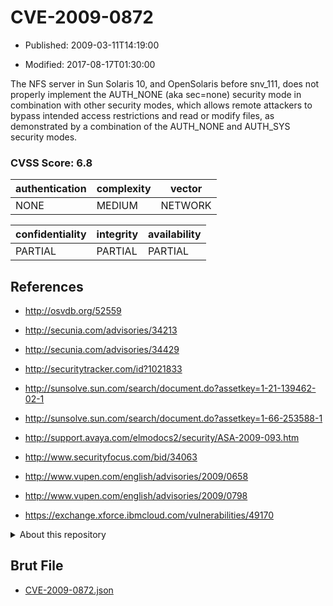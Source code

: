 # CVE-2009-0872

- Published: 2009-03-11T14:19:00

- Modified: 2017-08-17T01:30:00

The NFS server in Sun Solaris 10, and OpenSolaris before snv_111, does not properly implement the AUTH_NONE (aka sec=none) security mode in combination with other security modes, which allows remote attackers to bypass intended access restrictions and read or modify files, as demonstrated by a combination of the AUTH_NONE and AUTH_SYS security modes.

### CVSS Score: **6.8**

| authentication | complexity | vector |
| --- | --- | --- |
| NONE | MEDIUM | NETWORK |

| confidentiality | integrity | availability |
| --- | --- | --- |
| PARTIAL | PARTIAL | PARTIAL |

## References

* http://osvdb.org/52559

* http://secunia.com/advisories/34213

* http://secunia.com/advisories/34429

* http://securitytracker.com/id?1021833

* http://sunsolve.sun.com/search/document.do?assetkey=1-21-139462-02-1

* http://sunsolve.sun.com/search/document.do?assetkey=1-66-253588-1

* http://support.avaya.com/elmodocs2/security/ASA-2009-093.htm

* http://www.securityfocus.com/bid/34063

* http://www.vupen.com/english/advisories/2009/0658

* http://www.vupen.com/english/advisories/2009/0798

* https://exchange.xforce.ibmcloud.com/vulnerabilities/49170

<details>
<summary>About this repository</summary> 

  This repository is part of the project [Live Hack CVE](https://github.com/Live-Hack-CVE). Main website can be found [www.live-hack.org](https://www.live-hack.org) 
  
  Made by [Sn0wAlice](https://github.com/Sn0wAlice) for the people that care about security and need to have a feed of the latest CVEs. Hope you enjoy it, don't forget to star the repo and follow me on [Twitter](https://twitter.com/Sn0wAlice) and [Github](https://github.com/Sn0wAlice). And that is my [personnal website](https://www.alice-snow.me/)

  - [Home Page](https://github.com/Live-Hack-CVE)
  - [Framework](https://github.com/Live-Hack-CVE/cve-framework)
  - [CVE database](https://github.com/Live-Hack-CVE/full_database)
  - [Changelog](https://github.com/Live-Hack-CVE/Changelog)
</details>

## Brut File

* [CVE-2009-0872.json](https://raw.githubusercontent.com/Live-Hack-CVE/full_database/main/cves/2009/CVE-2009-0872.json)

